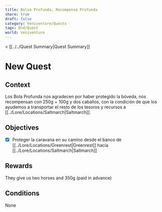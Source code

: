 ```yaml
---
title: Bolsa Profunda, Recompensa Profunda
share: true
draft: false
category: Veniventure/Quests
tags: Dnd/Quest
world: Veniventure
---
```

< [[../../Quest Summary|Quest Summary]]
# New Quest

## Context

Los Bola Profunda nos agradecen por haber protegido la bóveda, nos recompensan con 250g + 100g y dos caballos, con la condición de que los ayudemos a transportar el resto de los tesoros y recursos a [[../Lore/Locations/Saltmarch|Saltmarch]].
## Objectives

- [x] Proteger la caravana en su camino desde el banco de [[../Lore/Locations/Greenrest|Greenrest]] hacia [[../Lore/Locations/Saltmarch|Saltmarch]]

## Rewards

They give us two horses and 350g (paid in advance)

## Conditions

None

